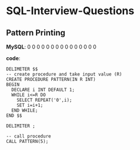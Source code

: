 # SQL-Interview-Questions

## Pattern Printing
**MySQL**:
0
0 0
0 0 0
0 0 0 0 
0 0 0 0 0

**code**:
```
DELIMETER $$
-- create procedure and take input value (R)
CREATE PROCEDURE PATTERN(IN R INT)
BEGIN
  DECLARE i INT DEFAULT 1;
  WHILE i<=R DO
    SELECT REPEAT('0',i);
    SET i=i+1;
  END WHILE;
END $$

DELIMITER ;

-- call procedure
CALL PATTERN(5);
```
